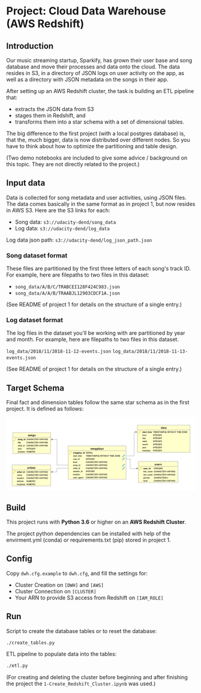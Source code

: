 # Project: Cloud Data Warehouse (AWS Redshift)

## Introduction

Our music streaming startup, Sparkify, has grown their user base and song database and move their processes and data onto the cloud. The data resides in S3, in a directory of JSON logs on user activity on the app, as well as a directory with JSON metadata on the songs in their app.

After setting up an AWS Redshift cluster, the task is building an ETL pipeline that:

- extracts the JSON data from S3
- stages them in Redshift, and
- transforms them into a star schema with a set of dimensional tables.

The big difference to the first project (with a local postgres database) is, that the, much bigger, data is now distributed over different nodes. So you have to think about how to optimize the partitioning and table design.

(Two demo notebooks are included to give some advice / background on this topic. They are not directly related to the project.)

## Input data

Data is collected for song metadata and user activities, using JSON files. The data comes basically in the same format as in project 1, but now resides in AWS S3. Here are the S3 links for each:

- Song data: `s3://udacity-dend/song_data`
- Log data: `s3://udacity-dend/log_data`

Log data json path: `s3://udacity-dend/log_json_path.json`

### Song dataset format

These files are partitioned by the first three letters of each song's track ID. For example, here are filepaths to two files in this dataset:

- `song_data/A/B/C/TRABCEI128F424C983.json`
- `song_data/A/A/B/TRAABJL12903CDCF1A.json`

(See README of project 1 for details on the structure of a single entry.)

### Log dataset format

The log files in the dataset you'll be working with are partitioned by year and month. For example, here are filepaths to two files in this dataset.

`log_data/2018/11/2018-11-12-events.json`
`log_data/2018/11/2018-11-13-events.json`

(See README of project 1 for details on the structure of a single entry.)

## Target Schema

Final fact and dimension tables follow the same star schema as in the first project. It is defined as follows:

![ERD](../Song_ERD.png)

## Build

This project runs with **Python 3.6** or higher on an **AWS Redshift Cluster**.

The project python dependencies can be installed with help of the envirment.yml (conda) or requirements.txt (pip) stored in project 1.

## Config

Copy `dwh.cfg.example` to `dwh.cfg`, and fill the settings for:

- Cluster Creation on `[DWH]` and `[AWS]`
- Cluster Connection on `[CLUSTER]`
- Your ARN to provide S3 access from Redshift on `[IAM_ROLE]`

## Run

Script to create the database tables or to reset the database:

``` sh
./create_tables.py
```

ETL pipeline to populate data into the tables:

``` sh
./etl.py
```

(For creating and deleting the cluster before beginning and after finishing the project the `1-Create_Redshift_Cluster.ipynb` was used.)
